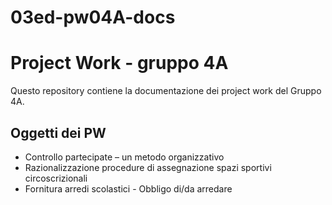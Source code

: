 # 03ed-pw04A-docs
# Project Work - gruppo 4A

Questo repository contiene la documentazione dei project work del Gruppo 4A. 

## Oggetti dei PW

- Controllo partecipate – un metodo organizzativo
- Razionalizzazione procedure di assegnazione spazi sportivi circoscrizionali
- Fornitura arredi scolastici - Obbligo di/da arredare

